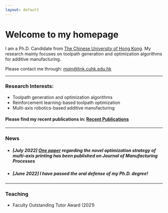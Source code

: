 ```yaml
---
layout: default
---
```


# **Welcome to my homepage**

I am a Ph.D. Candidate from [The Chinese University of Hong Kong](https://www.cuhk.edu.hk/english/index.html). My research mainly focuses on toolpath generation and optimization algorithms for additive manufacturing. 

Please contact me through: mqin@link.cuhk.edu.hk

---
### **Research Interests:**
- Toolpath generation and optimization algorithms
- Reinforcement learning-based toolpath optimization
- Multi-axis robotics-based additive manufacturing

#### Please find my recent publications in: [Recent Publications](./selected_publications.html)

---
### News
- ##### [July 2022] [One paper](https://doi.org/10.1016/j.jmapro.2022.07.024) regarding the novel optimization strategy of multi-axis printing has been published on *Journal of Manufacturing Processes*
- ##### [June 2022] I have passed the oral defense of my Ph.D. degree!

---
### Teaching
- Faculty Outstanding Tutor Award (2021) 



